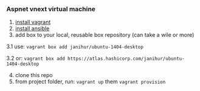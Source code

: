 ### Aspnet vnext virtual machine

1. [install vagrant](http://docs.vagrantup.com/v2/installation)
2. [install ansible](http://docs.ansible.com/intro_installation.html)
3. add box to your local, reusable box repository (can take a wile or more)
    
  3.1 use: ```vagrant box add janihur/ubuntu-1404-desktop```

  3.2 or: ```vagrant box add https://atlas.hashicorp.com/janihur/ubuntu-1404-desktop```

4. clone this repo
5. from project folder, run: ```vagrant up``` them ```vagrant provision```
